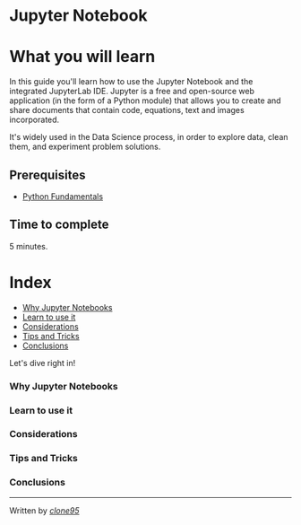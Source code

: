 # Jupyter Notebook

# What you will learn 
In this guide you'll learn how to use the Jupyter Notebook and the integrated JupyterLab IDE. Jupyter is a free and open-source web application (in the form of a Python module) that allows you to create and share documents that contain code, equations, text and images incorporated.

It's widely used in the Data Science process, in order to explore data, clean them, and experiment problem solutions.

## Prerequisites
- [Python Fundamentals](python-fundamentals.md)

## Time to complete
5 minutes.


# Index
 - [Why Jupyter Notebooks](#Why-Jupyter-Notebooks)
 - [Learn to use it](#Learn-to-use-it)
 - [Considerations](#Considerations)
 - [Tips and Tricks](#Tips-and-Tricks)
 - [Conclusions](#Conclusions)


Let's dive right in!
 
### Why Jupyter Notebooks
### Learn to use it
### Considerations
### Tips and Tricks
### Conclusions


----
Written by [_clone95_](https://github.com/clone95)
